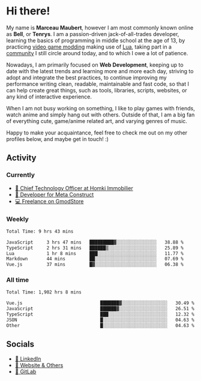 # Hi there!

My name is **Marceau Maubert**, however I am most commonly known online as **Bell**, or **Tenrys**. I am a passion-driven jack-of-all-trades developer, learning the basics of programming in middle school at the age of 13, by practicing [video game modding](https://garrysmod.com) making use of [Lua](https://lua.org), taking part in a [community](https://metastruct.net) I still circle around today, and to which I owe a lot of patience.

Nowadays, I am primarily focused on **Web Development**, keeping up to date with the latest trends and learning more and more each day, striving to adopt  and integrate the best practices, to continue improving my performance writing clean, readable, maintainable and fast code, so that I can help create great things, such as tools, libraries, scripts, websites, or any kind of interactive experience.

When I am not busy working on something, I like to play games with friends, watch anime and simply hang out with others. Outside of that, I am a big fan of everything cute, game/anime related art, and varying genres of music.

Happy to make your acquaintance, feel free to check me out on my other profiles below, and maybe get in touch! :)

## Activity

### Currently

- [🏢 Chief Technology Officer at Homki Immobilier](https://homki-immobilier.com)
- [🎈 Developer for Meta Construct](https://metastruct.net)
- [💻 Freelance on GmodStore](https://www.gmodstore.com/users/Tenrys)

### Weekly
<!--START_SECTION:wakaWeekly-->

```txt
Total Time: 9 hrs 43 mins

JavaScript     3 hrs 47 mins   █████████▓░░░░░░░░░░░░░░░   38.88 %
TypeScript     2 hrs 31 mins   ██████▒░░░░░░░░░░░░░░░░░░   25.89 %
Lua            1 hr 8 mins     ███░░░░░░░░░░░░░░░░░░░░░░   11.77 %
Markdown       44 mins         ██░░░░░░░░░░░░░░░░░░░░░░░   07.69 %
Vue.js         37 mins         █▓░░░░░░░░░░░░░░░░░░░░░░░   06.38 %
```

<!--END_SECTION:wakaWeekly-->

### All time
<!--START_SECTION:wakaTotal-->

```txt
Total Time: 1,902 hrs 8 mins

Vue.js                             ███████▓░░░░░░░░░░░░░░░░░   30.49 %
JavaScript                         ██████▓░░░░░░░░░░░░░░░░░░   26.51 %
TypeScript                         ███░░░░░░░░░░░░░░░░░░░░░░   12.32 %
JSON                               █░░░░░░░░░░░░░░░░░░░░░░░░   04.63 %
Other                              █░░░░░░░░░░░░░░░░░░░░░░░░   04.63 %
```

<!--END_SECTION:wakaTotal-->

## Socials

- [👔 LinkedIn](https://www.linkedin.com/in/marceau-maubert)
- [🔗 Website & Others](https://bell.moe)
- [🦊 GitLab](https://gitlab.com/Tenrys)
